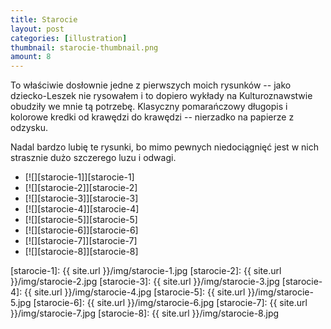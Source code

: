 ```yaml
---
title: Starocie
layout: post
categories: [illustration]
thumbnail: starocie-thumbnail.png
amount: 8
---
```


To właściwie dosłownie jedne z pierwszych moich rysunków -- jako dziecko-Leszek nie rysowałem i to dopiero wykłady na Kulturoznawstwie obudziły we mnie tą potrzebę. Klasyczny pomarańczowy długopis i kolorowe kredki od krawędzi do krawędzi -- nierzadko na papierze z odzysku.

Nadal bardzo lubię te rysunki, bo mimo pewnych niedociągnięć jest w nich strasznie dużo szczerego luzu i odwagi.

* [![][starocie-1]][starocie-1]
* [![][starocie-2]][starocie-2]
* [![][starocie-3]][starocie-3]
* [![][starocie-4]][starocie-4]
* [![][starocie-5]][starocie-5]
* [![][starocie-6]][starocie-6]
* [![][starocie-7]][starocie-7]
* [![][starocie-8]][starocie-8]

[starocie-1]: {{ site.url }}/img/starocie-1.jpg
[starocie-2]: {{ site.url }}/img/starocie-2.jpg
[starocie-3]: {{ site.url }}/img/starocie-3.jpg
[starocie-4]: {{ site.url }}/img/starocie-4.jpg
[starocie-5]: {{ site.url }}/img/starocie-5.jpg
[starocie-6]: {{ site.url }}/img/starocie-6.jpg
[starocie-7]: {{ site.url }}/img/starocie-7.jpg
[starocie-8]: {{ site.url }}/img/starocie-8.jpg